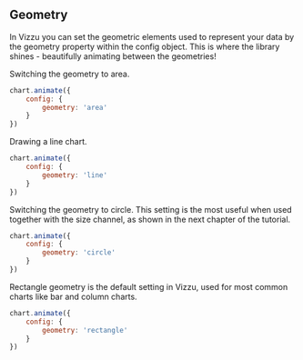## Geometry

In Vizzu you can set the geometric elements used to represent your data by the 
geometry property within the config object.
This is where the library shines - beautifully animating between the geometries!

Switching the geometry to area.

```javascript { "title": "Geometry: area" }
chart.animate({
	config: {
		geometry: 'area'
	}
})
```

Drawing a line chart.

```javascript { "title": "Geometry: line" }
chart.animate({
	config: {
		geometry: 'line'
	}
})
```

Switching the geometry to circle. This setting is the most useful when used 
together with the size channel, as shown in the next chapter of the tutorial.

```javascript { "title": "Geometry: circle" }
chart.animate({
	config: {
		geometry: 'circle'
	}
})
```

Rectangle geometry is the default setting in Vizzu, used for most common charts 
like bar and column charts.

```javascript { "title": "Geometry: rectangle - default" }
chart.animate({
	config: {
		geometry: 'rectangle'
	}
})
```
